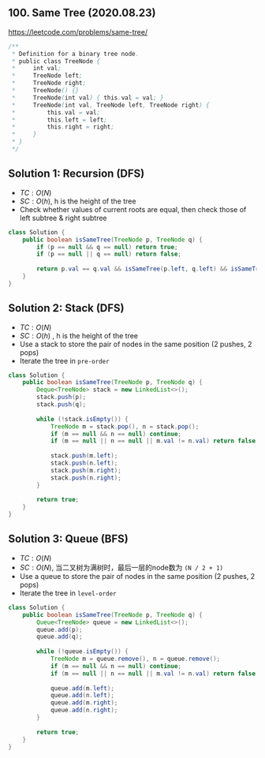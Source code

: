 ## 100. Same Tree (2020.08.23)

https://leetcode.com/problems/same-tree/


```java
/**
 * Definition for a binary tree node.
 * public class TreeNode {
 *     int val;
 *     TreeNode left;
 *     TreeNode right;
 *     TreeNode() {}
 *     TreeNode(int val) { this.val = val; }
 *     TreeNode(int val, TreeNode left, TreeNode right) {
 *         this.val = val;
 *         this.left = left;
 *         this.right = right;
 *     }
 * }
 */
```

## Solution 1: Recursion (DFS)

- $TC:O(N)$
- $SC:O(h)$, h is the height of the tree
- Check whether values of current roots are equal, then check those of left subtree & right subtree

```java
class Solution {
    public boolean isSameTree(TreeNode p, TreeNode q) {
        if (p == null && q == null) return true;
        if (p == null || q == null) return false;
        
        return p.val == q.val && isSameTree(p.left, q.left) && isSameTree(p.right, q.right);
    }
}
```

## Solution 2: Stack (DFS)

- $TC:O(N)$
- $SC:O(h)$ , h is the height of the tree
- Use a stack to store the pair of nodes in the same position (2 pushes, 2 pops)
- Iterate the tree in `pre-order`

```java
class Solution {
    public boolean isSameTree(TreeNode p, TreeNode q) {
        Deque<TreeNode> stack = new LinkedList<>();
        stack.push(p);
        stack.push(q);
        
        while (!stack.isEmpty()) {
            TreeNode m = stack.pop(), n = stack.pop();
            if (m == null && n == null) continue;
            if (m == null || n == null || m.val != n.val) return false;
            
            stack.push(m.left);
            stack.push(n.left);
            stack.push(m.right);
            stack.push(n.right);
        }
        
        return true;
    }
}
```

## Solution 3: Queue (BFS)

- $TC:O(N)$
- $SC:O(N)$, 当二叉树为满树时，最后一层的node数为 `(N / 2 + 1)`
- Use a queue to store the pair of nodes in the same position (2 pushes, 2 pops)
- Iterate the tree in `level-order`

```java
class Solution {
    public boolean isSameTree(TreeNode p, TreeNode q) {
        Queue<TreeNode> queue = new LinkedList<>();
        queue.add(p);
        queue.add(q);
        
        while (!queue.isEmpty()) {
            TreeNode m = queue.remove(), n = queue.remove();
            if (m == null && n == null) continue;
            if (m == null || n == null || m.val != n.val) return false;
            
            queue.add(m.left);
            queue.add(n.left);
            queue.add(m.right);
            queue.add(n.right);
        }
        
        return true;
    }
}
```

